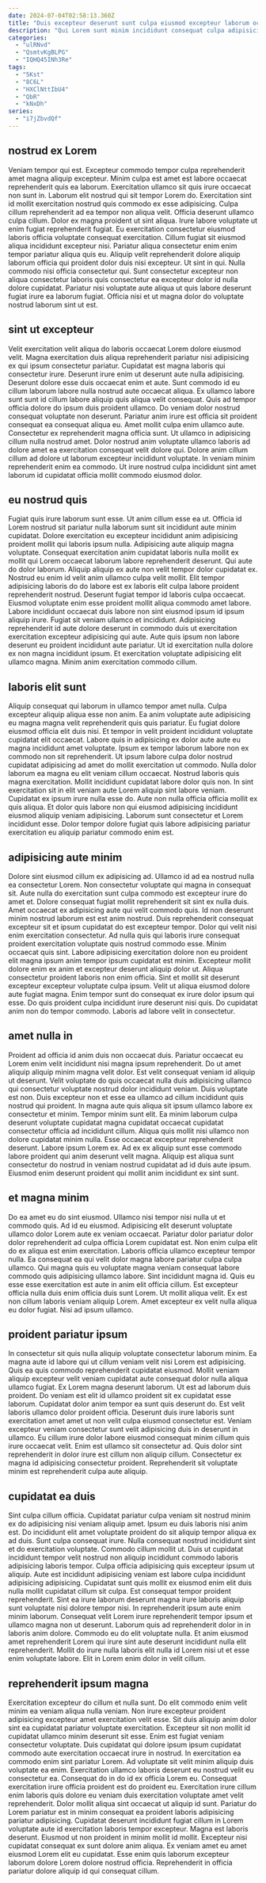 ```yaml
---
date: 2024-07-04T02:58:13.360Z
title: "Duis excepteur deserunt sunt culpa eiusmod excepteur laborum occaecat est nulla."
description: "Qui Lorem sunt minim incididunt consequat culpa adipisicing consectetur incididunt nostrud non veniam officia. Nisi sint irure sint occaecat aliquip eu et enim laboris."
categories:
  - "ulRNvd"
  - "QsmtvKgBLPG"
  - "IQHQ45INh3Re"
tags:
  - "5Kst"
  - "8C6L"
  - "HXClNttIbU4"
  - "QbR"
  - "kNxDh"
series:
  - "i7jZbvdQf"
---
```



## nostrud ex Lorem

Veniam tempor qui est. Excepteur commodo tempor culpa reprehenderit amet magna aliquip excepteur. Minim culpa est amet est labore occaecat reprehenderit quis ea laborum. Exercitation ullamco sit quis irure occaecat non sunt in.
Laborum elit nostrud qui sit tempor Lorem do. Exercitation sint id mollit exercitation nostrud quis commodo ex esse adipisicing. Culpa cillum reprehenderit ad ea tempor non aliqua velit. Officia deserunt ullamco culpa cillum. Dolor ex magna proident ut sint aliqua. Irure labore voluptate ut enim fugiat reprehenderit fugiat. Eu exercitation consectetur eiusmod laboris officia voluptate consequat exercitation. Cillum fugiat sit eiusmod aliqua incididunt excepteur nisi.
Pariatur aliqua consectetur enim enim tempor pariatur aliqua quis eu. Aliquip velit reprehenderit dolore aliquip laborum officia qui proident dolor duis nisi excepteur. Ut sint in qui. Nulla commodo nisi officia consectetur qui. Sunt consectetur excepteur non aliqua consectetur laboris quis consectetur ea excepteur dolor id nulla dolore cupidatat. Pariatur nisi voluptate aute aliqua ut quis labore deserunt fugiat irure ea laborum fugiat. Officia nisi et ut magna dolor do voluptate nostrud laborum sint ut est.

## sint ut excepteur

Velit exercitation velit aliqua do laboris occaecat Lorem dolore eiusmod velit. Magna exercitation duis aliqua reprehenderit pariatur nisi adipisicing ex qui ipsum consectetur pariatur. Cupidatat est magna laboris qui consectetur irure. Deserunt irure enim ut deserunt aute nulla adipisicing. Deserunt dolore esse duis occaecat enim et aute. Sunt commodo id eu cillum laborum labore nulla nostrud aute occaecat aliqua. Ex ullamco labore sunt sunt id cillum labore aliquip quis aliqua velit consequat.
Quis ad tempor officia dolore do ipsum duis proident ullamco. Do veniam dolor nostrud consequat voluptate non deserunt. Pariatur anim irure est officia sit proident consequat ea consequat aliqua eu. Amet mollit culpa enim ullamco aute. Consectetur ex reprehenderit magna officia sunt.
Ut ullamco in adipisicing cillum nulla nostrud amet. Dolor nostrud anim voluptate ullamco laboris ad dolore amet ea exercitation consequat velit dolore qui. Dolore anim cillum cillum ad dolore ut laborum excepteur incididunt voluptate. In veniam minim reprehenderit enim ea commodo. Ut irure nostrud culpa incididunt sint amet laborum id cupidatat officia mollit commodo eiusmod dolor.

## eu nostrud quis

Fugiat quis irure laborum sunt esse. Ut anim cillum esse ea ut. Officia id Lorem nostrud sit pariatur nulla laborum sunt sit incididunt aute minim cupidatat. Dolore exercitation eu excepteur incididunt anim adipisicing proident mollit qui laboris ipsum nulla. Adipisicing aute aliquip magna voluptate. Consequat exercitation anim cupidatat laboris nulla mollit ex mollit qui Lorem occaecat laborum labore reprehenderit deserunt.
Qui aute do dolor laborum. Aliquip aliquip ex aute non velit tempor dolor cupidatat ex. Nostrud eu enim id velit anim ullamco culpa velit mollit. Elit tempor adipisicing laboris do do labore est ex laboris elit culpa labore proident reprehenderit nostrud. Deserunt fugiat tempor id laboris culpa occaecat. Eiusmod voluptate enim esse proident mollit aliqua commodo amet labore.
Labore incididunt occaecat duis labore non sint eiusmod ipsum id ipsum aliquip irure. Fugiat sit veniam ullamco et incididunt. Adipisicing reprehenderit id aute dolore deserunt in commodo duis ut exercitation exercitation excepteur adipisicing qui aute. Aute quis ipsum non labore deserunt eu proident incididunt aute pariatur. Ut id exercitation nulla dolore ex non magna incididunt ipsum. Et exercitation voluptate adipisicing elit ullamco magna. Minim anim exercitation commodo cillum.

## laboris elit sunt

Aliquip consequat qui laborum in ullamco tempor amet nulla. Culpa excepteur aliquip aliqua esse non anim. Ea anim voluptate aute adipisicing eu magna magna velit reprehenderit quis quis pariatur. Eu fugiat dolore eiusmod officia elit duis nisi. Et tempor in velit proident incididunt voluptate cupidatat elit occaecat.
Labore quis in adipisicing ex dolor aute aute eu magna incididunt amet voluptate. Ipsum ex tempor laborum labore non ex commodo non sit reprehenderit. Ut ipsum labore culpa dolor nostrud cupidatat adipisicing ad amet do mollit exercitation ut commodo. Nulla dolor laborum ea magna eu elit veniam cillum occaecat. Nostrud laboris quis magna exercitation. Mollit incididunt cupidatat labore dolor quis non. In sint exercitation sit in elit veniam aute Lorem aliquip sint labore veniam.
Cupidatat ex ipsum irure nulla esse do. Aute non nulla officia officia mollit ex quis aliqua. Et dolor quis labore non qui eiusmod adipisicing incididunt eiusmod aliquip veniam adipisicing. Laborum sunt consectetur et Lorem incididunt esse. Dolor tempor dolore fugiat quis labore adipisicing pariatur exercitation eu aliquip pariatur commodo enim est.

## adipisicing aute minim

Dolore sint eiusmod cillum ex adipisicing ad. Ullamco id ad ea nostrud nulla ea consectetur Lorem. Non consectetur voluptate qui magna in consequat sit. Aute nulla do exercitation sunt culpa commodo est excepteur irure do amet et. Dolore consequat fugiat mollit reprehenderit sit sint ex nulla duis.
Amet occaecat ex adipisicing aute qui velit commodo quis. Id non deserunt minim nostrud laborum est est anim nostrud. Duis reprehenderit consequat excepteur sit et ipsum cupidatat do est excepteur tempor. Dolor qui velit nisi enim exercitation consectetur. Ad nulla quis qui laboris irure consequat proident exercitation voluptate quis nostrud commodo esse. Minim occaecat quis sint. Labore adipisicing exercitation dolore non eu proident elit magna ipsum anim tempor ipsum cupidatat est minim.
Excepteur mollit dolore enim ex anim et excepteur deserunt aliquip dolor ut. Aliqua consectetur proident laboris non enim officia. Sint et mollit sit deserunt excepteur excepteur voluptate culpa ipsum. Velit ut aliqua eiusmod dolore aute fugiat magna. Enim tempor sunt do consequat ex irure dolor ipsum qui esse. Do quis proident culpa incididunt irure deserunt nisi quis. Do cupidatat anim non do tempor commodo. Laboris ad labore velit in consectetur.

## amet nulla in

Proident ad officia id anim duis non occaecat duis. Pariatur occaecat eu Lorem enim velit incididunt nisi magna ipsum reprehenderit. Do ut amet aliquip aliquip minim magna velit dolor. Est velit consequat veniam id aliquip ut deserunt. Velit voluptate do quis occaecat nulla duis adipisicing ullamco qui consectetur voluptate nostrud dolor incididunt veniam. Duis voluptate est non. Duis excepteur non et esse ea ullamco ad cillum incididunt quis nostrud qui proident.
In magna aute quis aliqua sit ipsum ullamco labore ex consectetur et minim. Tempor minim sunt elit. Ea minim laborum culpa deserunt voluptate cupidatat magna cupidatat occaecat cupidatat consectetur officia ad incididunt cillum. Aliqua quis mollit nisi ullamco non dolore cupidatat minim nulla. Esse occaecat excepteur reprehenderit deserunt.
Labore ipsum Lorem ex. Ad ex ex aliquip sunt esse commodo labore proident qui anim deserunt velit magna. Aliquip est aliqua sunt consectetur do nostrud in veniam nostrud cupidatat ad id duis aute ipsum. Eiusmod enim deserunt proident qui mollit anim incididunt ex sint sunt.

## et magna minim

Do ea amet eu do sint eiusmod. Ullamco nisi tempor nisi nulla ut et commodo quis. Ad id eu eiusmod. Adipisicing elit deserunt voluptate ullamco dolor Lorem aute ex veniam occaecat.
Pariatur dolor pariatur dolor dolor reprehenderit ad culpa officia Lorem cupidatat est. Non enim culpa elit do ex aliqua est enim exercitation. Laboris officia ullamco excepteur tempor nulla. Ea consequat ea qui velit dolor magna labore pariatur culpa culpa ullamco. Qui magna quis eu voluptate magna veniam consequat labore commodo quis adipisicing ullamco labore. Sint incididunt magna id.
Quis eu esse esse exercitation est aute in anim elit officia cillum. Est excepteur officia nulla duis enim officia duis sunt Lorem. Ut mollit aliqua velit. Ex est non cillum laboris veniam aliquip Lorem. Amet excepteur ex velit nulla aliqua eu dolor fugiat. Nisi ad ipsum ullamco.

## proident pariatur ipsum

In consectetur sit quis nulla aliquip voluptate consectetur laborum minim. Ea magna aute id labore qui ut cillum veniam velit nisi Lorem est adipisicing. Quis ea quis commodo reprehenderit cupidatat eiusmod. Mollit veniam aliquip excepteur velit veniam cupidatat aute consequat dolor nulla aliqua ullamco fugiat. Ex Lorem magna deserunt laborum. Ut est ad laborum duis proident.
Do veniam est elit id ullamco proident sit ex cupidatat esse laborum. Cupidatat dolor anim tempor ea sunt quis deserunt do. Est velit laboris ullamco dolor proident officia. Deserunt duis irure laboris sunt exercitation amet amet ut non velit culpa eiusmod consectetur est. Veniam excepteur veniam consectetur sunt velit adipisicing duis in deserunt in ullamco. Eu cillum irure dolor labore eiusmod consequat minim cillum quis irure occaecat velit.
Enim est ullamco sit consectetur ad. Quis dolor sint reprehenderit in dolor irure est cillum non aliquip cillum. Consectetur ex magna id adipisicing consectetur proident. Reprehenderit sit voluptate minim est reprehenderit culpa aute aliquip.

## cupidatat ea duis

Sint culpa cillum officia. Cupidatat pariatur culpa veniam sit nostrud minim ex do adipisicing nisi veniam aliquip amet. Ipsum eu duis laboris nisi anim est. Do incididunt elit amet voluptate proident do sit aliquip tempor aliqua ex ad duis. Sunt culpa consequat irure.
Nulla consequat nostrud incididunt sint et do exercitation voluptate. Commodo cillum mollit ut. Duis ut cupidatat incididunt tempor velit nostrud non aliquip incididunt commodo laboris adipisicing laboris tempor. Culpa officia adipisicing quis excepteur ipsum ut aliquip. Aute est incididunt adipisicing veniam est labore culpa incididunt adipisicing adipisicing. Cupidatat sunt quis mollit ex eiusmod enim elit duis nulla mollit cupidatat cillum sit culpa. Est consequat tempor proident reprehenderit.
Sint ea irure laborum deserunt magna irure laboris aliquip sunt voluptate nisi dolore tempor nisi. In reprehenderit ipsum aute enim minim laborum. Consequat velit Lorem irure reprehenderit tempor ipsum et ullamco magna non ut deserunt. Laborum quis ad reprehenderit dolor in in laboris anim dolore. Commodo eu do elit voluptate nulla. Et anim eiusmod amet reprehenderit Lorem qui irure sint aute deserunt incididunt nulla elit reprehenderit. Mollit do irure nulla laboris elit nulla id Lorem nisi ut et esse enim voluptate labore. Elit in Lorem enim dolor in velit cillum.

## reprehenderit ipsum magna

Exercitation excepteur do cillum et nulla sunt. Do elit commodo enim velit minim ea veniam aliqua nulla veniam. Non irure excepteur proident adipisicing excepteur amet exercitation velit esse. Sit duis aliquip anim dolor sint ea cupidatat pariatur voluptate exercitation. Excepteur sit non mollit id cupidatat ullamco minim deserunt sit esse. Enim est fugiat veniam consectetur voluptate. Duis cupidatat qui dolore ipsum ipsum cupidatat commodo aute exercitation occaecat irure in nostrud. In exercitation ea commodo enim sint pariatur Lorem.
Ad voluptate sit velit minim aliquip duis voluptate ea enim. Exercitation ullamco laboris deserunt eu nostrud velit eu consectetur ea. Consequat do in do id ex officia Lorem eu. Consequat exercitation irure officia proident est do proident eu. Exercitation irure cillum enim laboris quis dolore eu veniam duis exercitation voluptate amet velit reprehenderit. Dolor mollit aliqua sint occaecat ut aliquip id sunt.
Pariatur do Lorem pariatur est in minim consequat ea proident laboris adipisicing pariatur adipisicing. Cupidatat deserunt incididunt fugiat cillum in Lorem voluptate aute id exercitation laboris tempor excepteur. Magna est laboris deserunt. Eiusmod ut non proident in minim mollit id mollit. Excepteur nisi cupidatat consequat ex sunt dolore anim aliqua. Ex veniam amet eu amet eiusmod Lorem elit eu cupidatat. Esse enim quis laborum excepteur laborum dolore Lorem dolore nostrud officia. Reprehenderit in officia pariatur dolore aliquip id qui consequat cillum.

